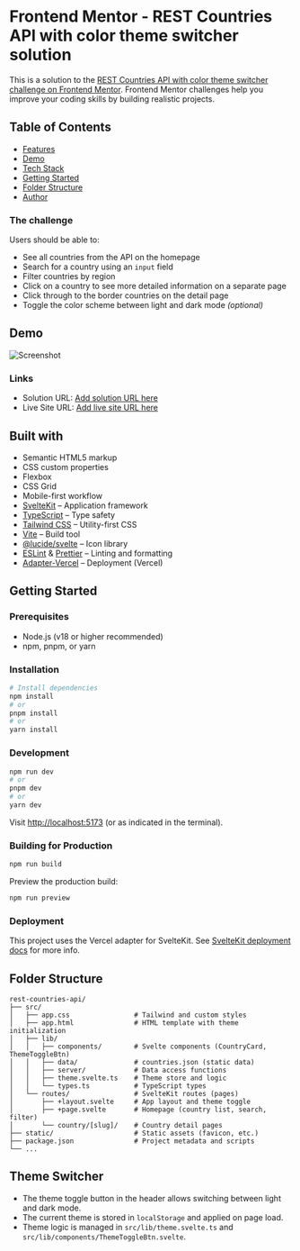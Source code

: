 # Frontend Mentor - REST Countries API with color theme switcher solution

This is a solution to the [REST Countries API with color theme switcher challenge on Frontend Mentor](https://www.frontendmentor.io/challenges/rest-countries-api-with-color-theme-switcher-5cacc469fec04111f7b848ca). Frontend Mentor challenges help you improve your coding skills by building realistic projects.

## Table of Contents
- [Features](#features)
- [Demo](#demo)
- [Tech Stack](#tech-stack)
- [Getting Started](#getting-started)
- [Folder Structure](#folder-structure)
- [Author](#author)

### The challenge

Users should be able to:

- See all countries from the API on the homepage
- Search for a country using an `input` field
- Filter countries by region
- Click on a country to see more detailed information on a separate page
- Click through to the border countries on the detail page
- Toggle the color scheme between light and dark mode _(optional)_

## Demo
<!-- Add a screenshot and live link if available -->
![Screenshot](./screenshot.jpg)

### Links

- Solution URL: [Add solution URL here](https://your-solution-url.com)
- Live Site URL: [Add live site URL here](https://your-live-site-url.com)

## Built with

- Semantic HTML5 markup
- CSS custom properties
- Flexbox
- CSS Grid
- Mobile-first workflow
- [SvelteKit](https://kit.svelte.dev/) – Application framework
- [TypeScript](https://www.typescriptlang.org/) – Type safety
- [Tailwind CSS](https://tailwindcss.com/) – Utility-first CSS
- [Vite](https://vitejs.dev/) – Build tool
- [@lucide/svelte](https://lucide.dev/) – Icon library
- [ESLint](https://eslint.org/) & [Prettier](https://prettier.io/) – Linting and formatting
- [Adapter-Vercel](https://kit.svelte.dev/docs/adapter-vercel) – Deployment (Vercel)

## Getting Started

### Prerequisites
- Node.js (v18 or higher recommended)
- npm, pnpm, or yarn

### Installation
```bash
# Install dependencies
npm install
# or
pnpm install
# or
yarn install
```

### Development
```bash
npm run dev
# or
pnpm dev
# or
yarn dev
```
Visit [http://localhost:5173](http://localhost:5173) (or as indicated in the terminal).

### Building for Production
```bash
npm run build
```
Preview the production build:
```bash
npm run preview
```

### Deployment
This project uses the Vercel adapter for SvelteKit. See [SvelteKit deployment docs](https://kit.svelte.dev/docs/adapters) for more info.

## Folder Structure
```
rest-countries-api/
├── src/
│   ├── app.css                # Tailwind and custom styles
│   ├── app.html               # HTML template with theme initialization
│   ├── lib/
│   │   ├── components/        # Svelte components (CountryCard, ThemeToggleBtn)
│   │   ├── data/              # countries.json (static data)
│   │   ├── server/            # Data access functions
│   │   ├── theme.svelte.ts    # Theme store and logic
│   │   └── types.ts           # TypeScript types
│   └── routes/                # SvelteKit routes (pages)
│       ├── +layout.svelte     # App layout and theme toggle
│       ├── +page.svelte       # Homepage (country list, search, filter)
│       └── country/[slug]/    # Country detail pages
├── static/                    # Static assets (favicon, etc.)
├── package.json               # Project metadata and scripts
└── ...
```

## Theme Switcher
- The theme toggle button in the header allows switching between light and dark mode.
- The current theme is stored in `localStorage` and applied on page load.
- Theme logic is managed in `src/lib/theme.svelte.ts` and `src/lib/components/ThemeToggleBtn.svelte`.
